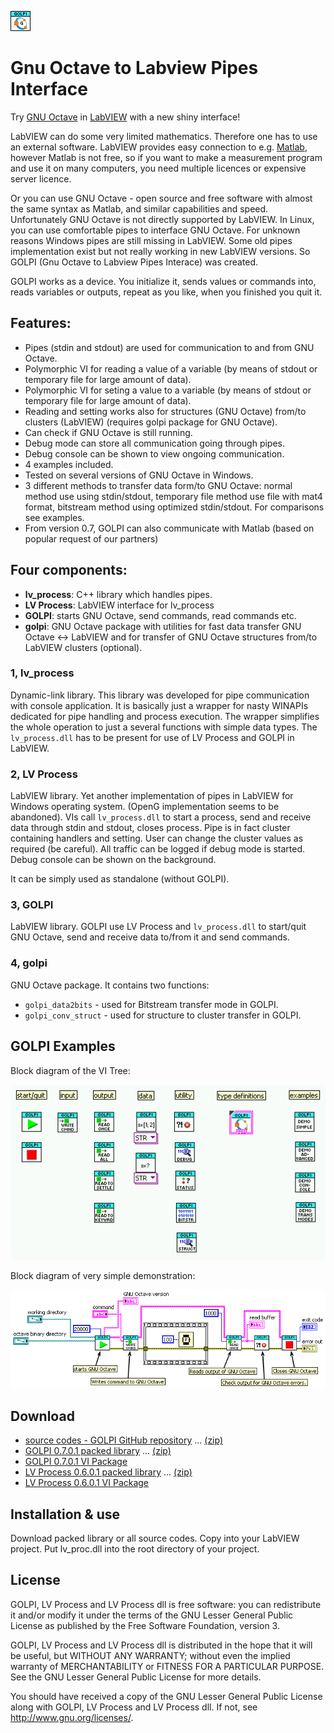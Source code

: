 ![GOLPI logo](GOLPI/GOLPI.png?raw=true "GOLPI logo")
# Gnu Octave to Labview Pipes Interface

Try [GNU Octave](https://www.gnu.org/software/octave/) in [LabVIEW](http://www.ni.com/labview/)
with a new shiny interface!

LabVIEW can do some very limited mathematics. Therefore one has to use an external software. LabVIEW
provides easy connection to e.g. [Matlab](https://www.mathworks.com/products/matlab/), however
Matlab is not free, so if you want to make a measurement program and use it on many computers, you
need multiple licences or expensive server licence. 

Or you can use GNU Octave - open source and free software with almost the same
syntax as Matlab, and similar capabilities and speed. Unfortunately GNU Octave is not directly
supported by LabVIEW. In Linux, you can use comfortable pipes to interface GNU Octave. For unknown
reasons Windows pipes are still missing in LabVIEW. Some old pipes implementation exist but not
really working in new LabVIEW versions. So GOLPI (Gnu Octave to Labview Pipes Interace) was created.

GOLPI works as a device. You initialize it, sends values or commands into, reads variables or
outputs, repeat as you like, when you finished you quit it.

## Features:

- Pipes (stdin and stdout) are used for communication to and from GNU Octave.
- Polymorphic VI for reading a value of a variable (by means of stdout or temporary file for large amount of data).
- Polymorphic VI for seting a value to a variable (by means of stdout or temporary file for large amount of data).
- Reading and setting works also for structures (GNU Octave) from/to clusters (LabVIEW) (requires golpi package for GNU Octave).
- Can check if GNU Octave is still running.
- Debug mode can store all communication going through pipes.
- Debug console can be shown to view ongoing communication.
- 4 examples included.
- Tested on several versions of GNU Octave in Windows.
- 3 different methods to transfer data form/to GNU Octave: normal method use using stdin/stdout,
  temporary file method use file with mat4 format, bitstream method using optimized stdin/stdout. For
  comparisons see examples.
- From version 0.7, GOLPI can also communicate with Matlab (based on popular request of our partners)

## Four components:

- **lv_process**: C++ library which handles pipes.
- **LV Process**: LabVIEW interface for lv_process
- **GOLPI**: starts GNU Octave, send commands, read commands etc.
- **golpi**: GNU Octave package with utilities for fast data transfer GNU Octave <-> LabVIEW and for transfer of GNU Octave structures from/to LabVIEW clusters (optional).

### 1, lv_process
Dynamic-link library. This library was developed for pipe communication with console application. It
is basically just a wrapper for nasty WINAPIs dedicated for pipe handling and process execution. The
wrapper simplifies the whole operation to just a several functions with simple data types. The
`lv_process.dll` has to be present for use of LV Process and GOLPI in LabVIEW.

### 2, LV Process
LabVIEW library. Yet another implementation of pipes in LabVIEW for Windows operating system. (OpenG
implementation seems to be abandoned). VIs call `lv_process.dll` to start a process, send and
receive data through stdin and stdout, closes process. Pipe is in fact cluster containing handlers
and setting. User can change the cluster values as required (be careful). All traffic can be logged
if debug mode is started. Debug console can be shown on the background.

It can be simply used as standalone (without GOLPI).

### 3, GOLPI
LabVIEW library. GOLPI use LV Process and `lv_process.dll` to start/quit GNU Octave, send and
receive data to/from it and send commands.

### 4, golpi
GNU Octave package. It contains two functions:

- `golpi_data2bits` - used for Bitstream transfer mode in GOLPI.
- `golpi_conv_struct` - used for structure to cluster transfer in GOLPI.


## GOLPI Examples 

Block diagram of the VI Tree: 

![GOLPI VI Tree](GOLPI_VI_Tree.png?raw=true "GOLPI VI Tree")

Block diagram of very simple demonstration: 

![GOLPI block diagram](GOLPI_Demo_-_Simple_Use.png?raw=true "GOLPI block diagram")

## Download
- [source codes - GOLPI GitHub repository](https://github.com/KaeroDot/GOLPI) ... [(zip)](https://github.com/KaeroDot/GOLPI/zipball/master)
- [GOLPI 0.7.0.1 packed library](https://github.com/KaeroDot/GOLPI/tree/master/builds/GOLPI%200.7.0.1) ... [(zip)](https://minhaskamal.github.io/DownGit/#/home?url=https://github.com/KaeroDot/GOLPI/tree/master/builds/GOLPI%200.7.0.1)
- [GOLPI 0.7.0.1 VI Package](https://github.com/KaeroDot/GOLPI/blob/master/builds/golpi_lvlib-0.7.0.1.vip?raw=true)
- [LV Process 0.6.0.1 packed library](https://github.com/KaeroDot/GOLPI/tree/master/builds/LV%20Process%200.6.0.1) ... [(zip)](https://minhaskamal.github.io/DownGit/#/home?url=https://github.com/KaeroDot/GOLPI/tree/master/builds/LV%20Process%200.6.0.1)
- [LV Process 0.6.0.1 VI Package](https://github.com/KaeroDot/GOLPI/blob/master/builds/lv_process_lvlib-0.6.0.1.vip?raw=true)

## Installation & use
Download packed library or all source codes. Copy into your LabVIEW project. Put lv_proc.dll into
the root directory of your project.

## License
GOLPI, LV Process and LV Process dll is free software: you can redistribute it and/or modify
it under the terms of the GNU Lesser General Public License as published by
the Free Software Foundation, version 3.

GOLPI, LV Process and LV Process dll  is distributed in the hope that it will be useful,
but WITHOUT ANY WARRANTY; without even the implied warranty of
MERCHANTABILITY or FITNESS FOR A PARTICULAR PURPOSE.  See the
GNU Lesser General Public License for more details.

You should have received a copy of the GNU Lesser General Public License
along with GOLPI, LV Process and LV Process dll.  If not, see <http://www.gnu.org/licenses/>.
